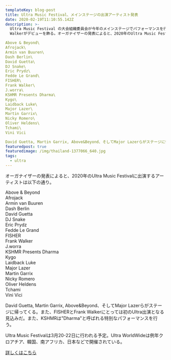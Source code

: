 ```yaml
---
templateKey: blog-post
title: Ultra Music Festival、メインステージの出演アーティスト発表
date: 2020-02-19T11:10:55.142Z
description: >-
  Ultra Music Festival の大会組織委員会が今年のメインステージでパフォーマンスを行うアーティストを発表。FISHERとFrank
  Walkerがデビューを飾る。オーガナイザーの発表によると、2020年のUltra Music Festivalに出演するアーティストは以下の通り。

Above & Beyond\
Afrojack\
Armin van Buuren\
Dash Berlin\
David Guetta\
DJ Snake\
Eric Prydz\
Fedde Le Grand\
FISHER\
Frank Walker\
J.worra\
KSHMR Presents Dharma\
Kygo\
Laidback Luke\
Major Lazer\
Martin Garrix\
Nicky Romero\
Oliver Heldens\
Tchami\
Vini Vici

David Guetta, Martin Garrix, Above&Beyond、そしてMajor Lazerらがステージに帰ってくる。また、FISHERとFrank Walkerにとっては初のUltra出演となる見込みだ。また、KSHMRは"Dharma"と呼ばれる特別なパフォーマンスを行う。
featuredpost: true
featuredimage: /img/thailand-1377066_640.jpg
tags:
  - ultra
---
```

オーガナイザーの発表によると、2020年のUltra Music Festivalに出演するアーティストは以下の通り。

Above & Beyond\
Afrojack\
Armin van Buuren\
Dash Berlin\
David Guetta\
DJ Snake\
Eric Prydz\
Fedde Le Grand\
FISHER\
Frank Walker\
J.worra\
KSHMR Presents Dharma\
Kygo\
Laidback Luke\
Major Lazer\
Martin Garrix\
Nicky Romero\
Oliver Heldens\
Tchami\
Vini Vici

David Guetta, Martin Garrix, Above&Beyond、そしてMajor Lazerらがステージに帰ってくる。また、FISHERとFrank Walkerにとっては初のUltra出演となる見込みだ。また、KSHMRは"Dharma"と呼ばれる特別なパフォーマンスを行う。

Ultra Music Festivalは3月20-22日に行われる予定。Ultra WorldWideは例年クロアチア、韓国、南アフリカ、日本などで開催されている。

[詳しくはこちら](https://edm.com/news/ultra-music-festival-2020-main-stage-headliners)
